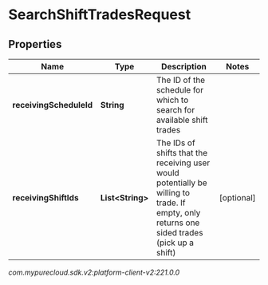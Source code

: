 # SearchShiftTradesRequest


## Properties

| Name | Type | Description | Notes |
| ------------ | ------------- | ------------- | ------------- |
| **receivingScheduleId** | **String** | The ID of the schedule for which to search for available shift trades |  |
| **receivingShiftIds** | **List&lt;String&gt;** | The IDs of shifts that the receiving user would potentially be willing to trade. If empty, only returns one sided trades (pick up a shift) |  [optional] |




_com.mypurecloud.sdk.v2:platform-client-v2:221.0.0_
